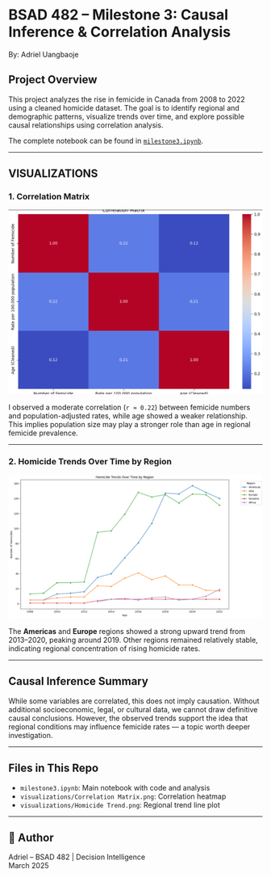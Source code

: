 # BSAD 482 – Milestone 3: Causal Inference & Correlation Analysis

By: Adriel Uangbaoje

## Project Overview

This project analyzes the rise in femicide in Canada from 2008 to 2022 using a cleaned homicide dataset. The goal is to identify regional and demographic patterns, visualize trends over time, and explore possible causal relationships using correlation analysis.

The complete notebook can be found in [`milestone3.ipynb`](milestone3.ipynb).

---

## VISUALIZATIONS

### 1. Correlation Matrix

![Correlation Matrix](visualizations/Correlation%20Matrix.png)

I observed a moderate correlation (`r ≈ 0.22`) between femicide numbers and population-adjusted rates, while age showed a weaker relationship. This implies population size may play a stronger role than age in regional femicide prevalence.

---

### 2. Homicide Trends Over Time by Region

![Homicide Trends by Region](visualizations/Homicide%20Trend.png)

The **Americas** and **Europe** regions showed a strong upward trend from 2013–2020, peaking around 2019. Other regions remained relatively stable, indicating regional concentration of rising homicide rates.

---

## Causal Inference Summary

While some variables are correlated, this does not imply causation. Without additional socioeconomic, legal, or cultural data, we cannot draw definitive causal conclusions. However, the observed trends support the idea that regional conditions may influence femicide rates — a topic worth deeper investigation.

---

## Files in This Repo

- `milestone3.ipynb`: Main notebook with code and analysis  
- `visualizations/Correlation Matrix.png`: Correlation heatmap  
- `visualizations/Homicide Trend.png`: Regional trend line plot  

---

## 🧾 Author

Adriel – BSAD 482 | Decision Intelligence  
March 2025
